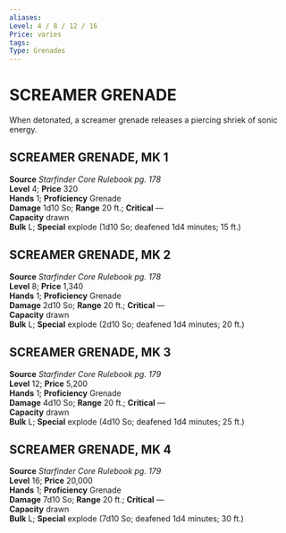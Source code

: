 ```yaml
---
aliases: 
Level: 4 / 8 / 12 / 16
Price: varies
tags: 
Type: Grenades
---
```

# SCREAMER GRENADE

When detonated, a screamer grenade releases a piercing shriek of sonic energy.  

##  SCREAMER GRENADE, MK 1

**Source** _Starfinder Core Rulebook pg. 178_  
**Level** 4; **Price** 320  
**Hands** 1; **Proficiency** Grenade  
**Damage** 1d10 So; **Range** 20 ft.; **Critical** —  
**Capacity** drawn  
**Bulk** L; **Special** explode (1d10 So; deafened 1d4 minutes; 15 ft.)

##  SCREAMER GRENADE, MK 2

**Source** _Starfinder Core Rulebook pg. 178_  
**Level** 8; **Price** 1,340  
**Hands** 1; **Proficiency** Grenade  
**Damage** 2d10 So; **Range** 20 ft.; **Critical** —  
**Capacity** drawn  
**Bulk** L; **Special** explode (2d10 So; deafened 1d4 minutes; 20 ft.)

##  SCREAMER GRENADE, MK 3

**Source** _Starfinder Core Rulebook pg. 179_  
**Level** 12; **Price** 5,200  
**Hands** 1; **Proficiency** Grenade  
**Damage** 4d10 So; **Range** 20 ft.; **Critical** —  
**Capacity** drawn  
**Bulk** L; **Special** explode (4d10 So; deafened 1d4 minutes; 25 ft.)

##  SCREAMER GRENADE, MK 4

**Source** _Starfinder Core Rulebook pg. 179_  
**Level** 16; **Price** 20,000  
**Hands** 1; **Proficiency** Grenade  
**Damage** 7d10 So; **Range** 20 ft.; **Critical** —  
**Capacity** drawn  
**Bulk** L; **Special** explode (7d10 So; deafened 1d4 minutes; 30 ft.)
